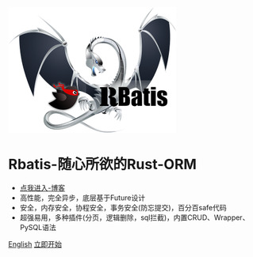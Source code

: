 ![logo](logo.png )

# Rbatis-随心所欲的Rust-ORM

* [点我进入-博客](blog.md)
* 高性能，完全异步，底层基于Future设计
* 安全，内存安全，协程安全，事务安全(防忘提交)，百分百safe代码
* 超强易用，多种插件(分页，逻辑删除，sql拦截)，内置CRUD、Wrapper、PySQL语法

[English](en/)
[立即开始](#Rbatis-初始化)